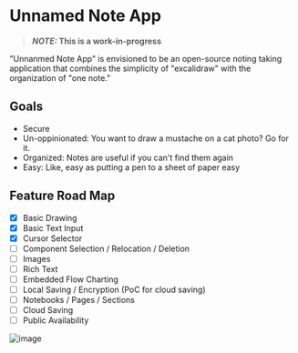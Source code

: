 # Unnamed Note App
> **_NOTE:_ This is a work-in-progress**

"Unnanmed Note App" is envisioned to be an open-source noting taking application that combines the simplicity of "excalidraw" with the organization of "one note."
## Goals
- Secure
- Un-oppinionated: You want to draw a mustache on a cat photo? Go for it.
- Organized: Notes are useful if you can't find them again
- Easy: Like, easy as putting a pen to a sheet of paper easy
## Feature Road Map
- [x] Basic Drawing
- [x] Basic Text Input
- [x] Cursor Selector
- [ ] Component Selection / Relocation / Deletion
- [ ] Images
- [ ] Rich Text
- [ ] Embedded Flow Charting
- [ ] Local Saving / Encryption (PoC for cloud saving)
- [ ] Notebooks / Pages / Sections 
- [ ] Cloud Saving
- [ ] Public Availability

![image](https://user-images.githubusercontent.com/15352978/200196432-e1090c34-8e1b-4eae-b35b-318a0733a677.png)

